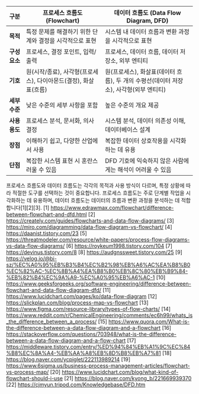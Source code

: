 | **구분** | **프로세스 흐름도 (Flowchart)** | **데이터 흐름도 (Data Flow Diagram, DFD)** |
|----------|-------------------------------|------------------------------------------|
| **목적** | 특정 문제를 해결하기 위한 단계와 결정을 시각적으로 표현 | 시스템 내 데이터 흐름과 변환 과정을 시각적으로 표현 |
| **구성 요소** | 프로세스, 결정 포인트, 입력/출력 | 프로세스, 데이터 흐름, 데이터 저장소, 외부 엔티티 |
| **기호** | 원(시작/종료), 사각형(프로세스), 다이아몬드(결정), 화살표(흐름) | 원(프로세스), 화살표(데이터 흐름), 두 개의 수평선(데이터 저장소), 사각형(외부 엔티티) |
| **세부 수준** | 낮은 수준의 세부 사항을 포함 | 높은 수준의 개요 제공 |
| **사용 용도** | 프로세스 분석, 문서화, 의사 결정 | 시스템 분석, 데이터 의존성 이해, 데이터베이스 설계 |
| **장점** | 이해하기 쉽고, 다양한 산업에서 사용 | 복잡한 데이터 상호작용을 시각화하는 데 유용 |
| **단점** | 복잡한 시스템 표현 시 혼란스러울 수 있음 | DFD 기호에 익숙하지 않은 사람에게는 해석이 어려울 수 있음 |

프로세스 흐름도와 데이터 흐름도는 각각의 목적과 사용 방식이 다르며, 특정 상황에 따라 적절한 도구를 선택하는 것이 중요합니다. 프로세스 흐름도는 주로 단계별 작업을 시각화하는 데 유용하며, 데이터 흐름도는 데이터의 흐름과 변환 과정을 분석하는 데 적합합니다[1][2][3].
[1] https://www.edrawmax.com/flowchart/difference-between-flowchart-and-dfd.html
[2] https://creately.com/guides/flowcharts-and-data-flow-diagrams/
[3] https://miro.com/diagramming/data-flow-diagram-vs-flowchart/
[4] https://daanist.tistory.com/23
[5] https://threatmodeler.com/resource/white-papers/process-flow-diagrams-vs-data-flow-diagrams/
[6] https://roykeum1998.tistory.com/104
[7] https://devinus.tistory.com/8
[8] https://audgnssweet.tistory.com/25
[9] https://velog.io/@bi-sz/%EC%A0%95%EB%B3%B4%EC%B2%98%EB%A6%AC%EA%B8%B0%EC%82%AC-%EC%8B%A4%EA%B8%B0%EB%8C%80%EB%B9%84-%EB%82%B4%EC%9A%A9-%EC%A0%95%EB%A6%AC-1
[10] https://www.geeksforgeeks.org/software-engineering/difference-between-flowchart-and-data-flow-diagram-dfd/
[11] https://www.lucidchart.com/pages/ko/data-flow-diagram
[12] https://slickplan.com/blog/process-map-vs-flowchart
[13] https://www.figma.com/resource-library/types-of-flow-charts/
[14] https://www.reddit.com/r/ChemicalEngineering/comments/ec6h99/whats_is_the_difference_between_a_process/
[15] https://www.quora.com/What-is-the-difference-between-a-data-flow-diagram-and-a-flowchart
[16] https://stackoverflow.com/questions/703948/what-is-the-difference-between-a-data-flow-diagram-and-a-flow-chart
[17] https://middleware.tistory.com/entry/%ED%94%84%EB%A1%9C%EC%84%B8%EC%8A%A4-%EB%AA%A8%EB%8D%B8%EB%A7%81
[18] https://blog.naver.com/ycpiglet/222113989214
[19] https://www.6sigma.us/business-process-management-articles/flowchart-vs-process-map/
[20] https://www.lucidchart.com/blog/what-kind-of-flowchart-should-i-use
[21] https://blog.naver.com/kyong_b/221669939370
[22] https://cjmyun.tripod.com/Knowledgebase/DFD.htm
